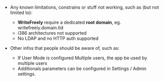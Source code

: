 * Any known limitations, constrains or stuff not working, such as (but not limited to):
    * **WriteFreely** require a dedicated **root domain**, eg. writefreely.domain.tld
    * i386 architectures not supported
    * No LDAP and no HTTP auth supported

* Other infos that people should be aware of, such as:
    * If User Mode is configured Multiple users, the app be used by multiple users
    * Additionals parameters can be configured in Settings / Admin settings.

